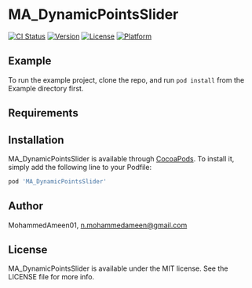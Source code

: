 # MA_DynamicPointsSlider

[![CI Status](https://img.shields.io/travis/MohammedAmeen01/MA_DynamicPointsSlider.svg?style=flat)](https://travis-ci.org/MohammedAmeen01/MA_DynamicPointsSlider)
[![Version](https://img.shields.io/cocoapods/v/MA_DynamicPointsSlider.svg?style=flat)](https://cocoapods.org/pods/MA_DynamicPointsSlider)
[![License](https://img.shields.io/cocoapods/l/MA_DynamicPointsSlider.svg?style=flat)](https://cocoapods.org/pods/MA_DynamicPointsSlider)
[![Platform](https://img.shields.io/cocoapods/p/MA_DynamicPointsSlider.svg?style=flat)](https://cocoapods.org/pods/MA_DynamicPointsSlider)

## Example

To run the example project, clone the repo, and run `pod install` from the Example directory first.

## Requirements

## Installation

MA_DynamicPointsSlider is available through [CocoaPods](https://cocoapods.org). To install
it, simply add the following line to your Podfile:

```ruby
pod 'MA_DynamicPointsSlider'
```

## Author

MohammedAmeen01, n.mohammedameen@gmail.com

## License

MA_DynamicPointsSlider is available under the MIT license. See the LICENSE file for more info.
